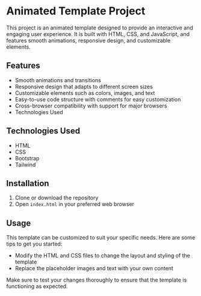 # Animated Template Project

This project is an animated template designed to provide an interactive and engaging user experience. It is built with HTML, CSS, and JavaScript, and features smooth animations, responsive design, and customizable elements.

## Features

- Smooth animations and transitions
- Responsive design that adapts to different screen sizes
- Customizable elements such as colors, images, and text
- Easy-to-use code structure with comments for easy customization
- Cross-browser compatibility with support for major browsers
- Technologies Used

## Technologies Used

- HTML
- CSS
- Bootstrap
- Tailwind

## Installation

1. Clone or download the repository
2. Open `index.html` in your preferred web browser

## Usage

This template can be customized to suit your specific needs. Here are some tips to get you started:

- Modify the HTML and CSS files to change the layout and styling of the template
- Replace the placeholder images and text with your own content

Make sure to test your changes thoroughly to ensure that the template is functioning as expected.
